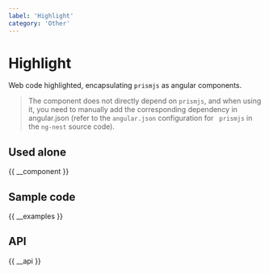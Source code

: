 ```yaml
---
label: 'Highlight'
category: 'Other'
---
```


# Highlight

Web code highlighted, encapsulating `prismjs` as angular components.

> The component does not directly depend on `prismjs`, and when using it, you need to manually add the corresponding dependency in angular.json (refer to the `angular.json` configuration for ` prismjs` in the `ng-nest` source code).

## Used alone

{{ __component }}

## Sample code

{{ __examples }}

## API

{{ __api }}
